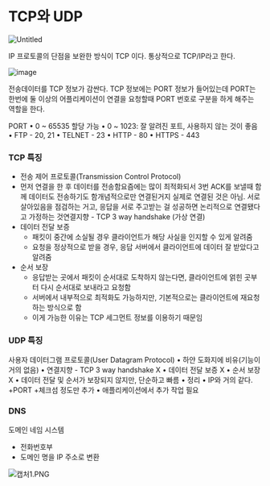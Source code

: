 # TCP와 UDP

![Untitled](https://s3-us-west-2.amazonaws.com/secure.notion-static.com/0f2120cc-f07c-462a-8c64-e646330b5b76/Untitled.png)

IP 프로토콜의 단점을 보완한 방식이 TCP 이다. 통상적으로 TCP/IP라고 한다.

![image](https://user-images.githubusercontent.com/77093909/155058863-113b64d7-5247-45e8-a78a-bb568824000e.png)

전송데이터를 TCP 정보가 감싼다. TCP 정보에는 PORT 정보가 들어있는데  PORT는 한번에 둘 이상의 어플리케이션이 연결을 요청할때 PORT 번호로 구분을 하게 해주는 역할을 한다.

PORT
• 0 ~ 65535 할당 가능
• 0 ~ 1023: 잘 알려진 포트, 사용하지 않는 것이 좋음
• FTP - 20, 21
• TELNET - 23
• HTTP - 80
• HTTPS - 443

### TCP 특징

- 전송 제어 프로토콜(Transmission Control Protocol)
- 먼저 연결을 한 후 데이터를 전송함요즘에는 많이 최적화되서 3번 ACK를 보낼때 함께 데이터도 전송하기도 함개념적으로만 연결된거지 실제로 연결된 것은 아님. 서로 살아있음을 점검하는 거고, 응답을 서로 주고받는 걸 성공하면 논리적으로 연결됐다고 가정하는 것연결지향 - TCP 3 way handshake (가상 연결)
- 데이터 전달 보증
    - 패킷이 중간에 소실될 경우 클라이언트가 해당 사실을 인지할 수 있게 알려줌
    - 요청을 정상적으로 받을 경우, 응답 서버에서 클라이언트에 데이터 잘 받았다고 알려줌
- 순서 보장
    - 응답받는 곳에서 패킷이 순서대로 도착하지 않는다면, 클라이언트에 얽힌 곳부터 다시 순서대로 보내라고 요청함
    - 서버에서 내부적으로 최적화도 가능하지만, 기본적으로는 클라이언트에 재요청하는 방식으로 함
    - 이게 가능한 이유는 TCP 세그먼트 정보를 이용하기 때문임

### UDP 특징

사용자 데이터그램 프로토콜(User Datagram Protocol)
• 하얀 도화지에 비유(기능이 거의 없음)
• 연결지향 - TCP 3 way handshake X
• 데이터 전달 보증 X
• 순서 보장 X
• 데이터 전달 및 순서가 보장되지 않지만, 단순하고 빠름
• 정리
• IP와 거의 같다. +PORT +체크섬 정도만 추가
• 애플리케이션에서 추가 작업 필요

### DNS

도메인 네임 시스템

- 전화번호부
- 도메인 명을 IP 주소로 변환

![캡처1.PNG](TCP%E1%84%8B%E1%85%AA%20UDP%207731a/%EC%BA%A1%EC%B2%981.png)
